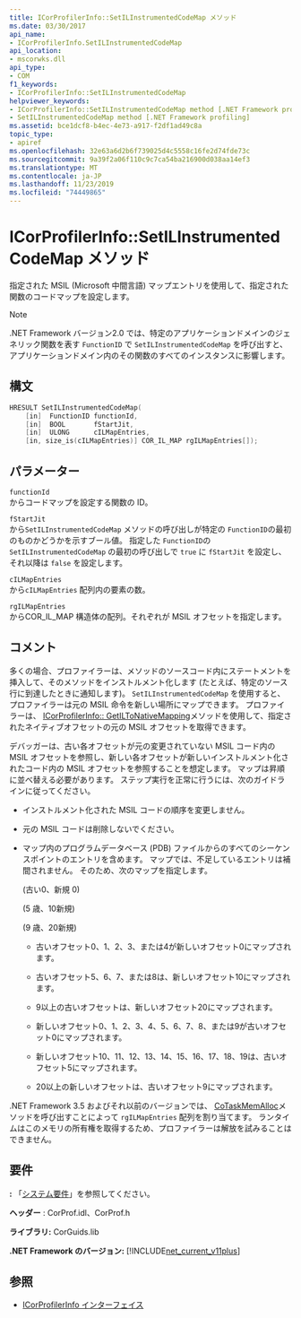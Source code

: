 ```yaml
---
title: ICorProfilerInfo::SetILInstrumentedCodeMap メソッド
ms.date: 03/30/2017
api_name:
- ICorProfilerInfo.SetILInstrumentedCodeMap
api_location:
- mscorwks.dll
api_type:
- COM
f1_keywords:
- ICorProfilerInfo::SetILInstrumentedCodeMap
helpviewer_keywords:
- ICorProfilerInfo::SetILInstrumentedCodeMap method [.NET Framework profiling]
- SetILInstrumentedCodeMap method [.NET Framework profiling]
ms.assetid: bce1dcf8-b4ec-4e73-a917-f2df1ad49c8a
topic_type:
- apiref
ms.openlocfilehash: 32e63a6d2b6f739025d4c5558c16fe2d74fde73c
ms.sourcegitcommit: 9a39f2a06f110c9c7ca54ba216900d038aa14ef3
ms.translationtype: MT
ms.contentlocale: ja-JP
ms.lasthandoff: 11/23/2019
ms.locfileid: "74449865"
---
```

# <a name="icorprofilerinfosetilinstrumentedcodemap-method"></a>ICorProfilerInfo::SetILInstrumentedCodeMap メソッド

指定された MSIL (Microsoft 中間言語) マップエントリを使用して、指定された関数のコードマップを設定します。

> [!NOTE]
> .NET Framework バージョン2.0 では、特定のアプリケーションドメインのジェネリック関数を表す `FunctionID` で `SetILInstrumentedCodeMap` を呼び出すと、アプリケーションドメイン内のその関数のすべてのインスタンスに影響します。

## <a name="syntax"></a>構文

```cpp
HRESULT SetILInstrumentedCodeMap(
    [in]  FunctionID functionId,
    [in]  BOOL       fStartJit,
    [in]  ULONG      cILMapEntries,
    [in, size_is(cILMapEntries)] COR_IL_MAP rgILMapEntries[]);
```

## <a name="parameters"></a>パラメーター

`functionId`\
からコードマップを設定する関数の ID。

`fStartJit`\
から`SetILInstrumentedCodeMap` メソッドの呼び出しが特定の `FunctionID`の最初のものかどうかを示すブール値。 指定した `FunctionID`の `SetILInstrumentedCodeMap` の最初の呼び出しで `true` に `fStartJit` を設定し、それ以降は `false` を設定します。

`cILMapEntries`\
から`cILMapEntries` 配列内の要素の数。

`rgILMapEntries`\
からCOR_IL_MAP 構造体の配列。それぞれが MSIL オフセットを指定します。

## <a name="remarks"></a>コメント

多くの場合、プロファイラーは、メソッドのソースコード内にステートメントを挿入して、そのメソッドをインストルメント化します (たとえば、特定のソース行に到達したときに通知します)。 `SetILInstrumentedCodeMap` を使用すると、プロファイラーは元の MSIL 命令を新しい場所にマップできます。 プロファイラーは、 [ICorProfilerInfo:: GetILToNativeMapping](../../../../docs/framework/unmanaged-api/profiling/icorprofilerinfo-getiltonativemapping-method.md)メソッドを使用して、指定されたネイティブオフセットの元の MSIL オフセットを取得できます。

デバッガーは、古い各オフセットが元の変更されていない MSIL コード内の MSIL オフセットを参照し、新しい各オフセットが新しいインストルメント化されたコード内の MSIL オフセットを参照することを想定します。 マップは昇順に並べ替える必要があります。 ステップ実行を正常に行うには、次のガイドラインに従ってください。

- インストルメント化された MSIL コードの順序を変更しません。

- 元の MSIL コードは削除しないでください。

- マップ内のプログラムデータベース (PDB) ファイルからのすべてのシーケンスポイントのエントリを含めます。 マップでは、不足しているエントリは補間されません。 そのため、次のマップを指定します。

  (古い0、新規 0)

  (5 歳、10新規)

  (9 歳、20新規)

  - 古いオフセット0、1、2、3、または4が新しいオフセット0にマップされます。

  - 古いオフセット5、6、7、または8は、新しいオフセット10にマップされます。

  - 9以上の古いオフセットは、新しいオフセット20にマップされます。

  - 新しいオフセット0、1、2、3、4、5、6、7、8、または9が古いオフセット0にマップされます。

  - 新しいオフセット10、11、12、13、14、15、16、17、18、19は、古いオフセット5にマップされます。

  - 20以上の新しいオフセットは、古いオフセット9にマップされます。

.NET Framework 3.5 およびそれ以前のバージョンでは、 [CoTaskMemAlloc](/windows/desktop/api/combaseapi/nf-combaseapi-cotaskmemalloc)メソッドを呼び出すことによって `rgILMapEntries` 配列を割り当てます。 ランタイムはこのメモリの所有権を取得するため、プロファイラーは解放を試みることはできません。

## <a name="requirements"></a>要件

**:** 「[システム要件](../../../../docs/framework/get-started/system-requirements.md)」を参照してください。

**ヘッダー** : CorProf.idl、CorProf.h

**ライブラリ:** CorGuids.lib

**.NET Framework のバージョン:** [!INCLUDE[net_current_v11plus](../../../../includes/net-current-v11plus-md.md)]

## <a name="see-also"></a>参照

- [ICorProfilerInfo インターフェイス](../../../../docs/framework/unmanaged-api/profiling/icorprofilerinfo-interface.md)
